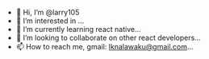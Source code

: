 - 👋 Hi, I’m @larry105
- 👀 I’m interested in ...
- 🌱 I’m currently learning react native...
- 💞️ I’m looking to collaborate on other react developers...
- 📫 How to reach me, gmail: lknalawaku@gmail.com...

<!---
larry105/larry105 is a ✨ special ✨ repository because its `README.md` (this file) appears on your GitHub profile.
You can click the Preview link to take a look at your changes.
--->
